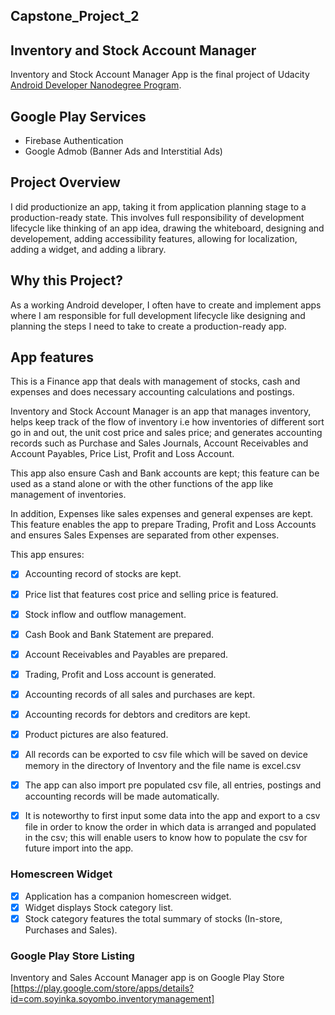 ## Capstone_Project_2

## Inventory and Stock Account Manager
Inventory and Stock Account Manager App is the final project of Udacity [Android Developer Nanodegree Program](https://www.udacity.com/course/android-developer-nanodegree-by-google--nd801).

## Google Play Services
* Firebase Authentication
* Google Admob (Banner Ads and Interstitial Ads)

## Project Overview
I did productionize an app, taking it from application planning stage to a production-ready state. This involves full responsibility of development lifecycle like thinking of an app idea, drawing the whiteboard, designing and developement, adding accessibility features, allowing for localization, adding a widget, and adding a library.

## Why this Project?
As a working Android developer, I often have to create and implement apps where I am responsible for full development lifecycle like designing and planning the steps I need to take to create a production-ready app.

## App features
This is a Finance app that deals with management of stocks, cash and expenses and does necessary accounting calculations and postings.

Inventory and Stock Account Manager is an app that manages inventory, helps keep track of the flow of inventory i.e how inventories of different sort go in and out, the unit cost price and sales price; and generates accounting records such as Purchase and Sales Journals, Account Receivables and Account Payables, Price List, Profit and Loss Account.

This app also ensure Cash and Bank accounts are kept; this feature can be used as a stand alone or with the other functions of the app like management of inventories.

In addition, Expenses like sales expenses and general expenses are kept. This feature enables the app to prepare Trading, Profit and Loss Accounts and ensures Sales Expenses are separated from other expenses.

This app ensures:
- [x] Accounting record of stocks are kept.

- [x] Price list that features cost price and selling price is featured.
- [x] Stock inflow and outflow management. 
- [x] Cash Book and Bank Statement are prepared.
- [x] Account Receivables and Payables are prepared.
- [x] Trading, Profit and Loss account is generated.
- [x] Accounting records of all sales and purchases are kept.
- [x] Accounting records for debtors and creditors are kept.
- [x] Product pictures are also featured.
- [x] All records can be exported to csv file which will be saved on device memory in the directory of Inventory and the file name is excel.csv
- [x] The app can also import pre populated csv file, all entries, postings and accounting records will be made automatically. 

- [x] It is noteworthy to first input some data into the app and export to a csv file in order to know the order in which data is arranged and populated in the csv; this will enable users to know how to populate the csv for future import into the app.

### Homescreen Widget
- [x] Application has a companion homescreen widget.
- [x] Widget displays Stock category list.
- [x] Stock category features the total summary of stocks (In-store, Purchases and Sales).

### Google Play Store Listing
Inventory and Sales Account Manager app is on Google Play Store [https://play.google.com/store/apps/details?id=com.soyinka.soyombo.inventorymanagement]


